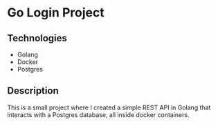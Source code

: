 # Go Login Project

## Technologies
- Golang
- Docker
- Postgres

## Description
This is a small project where I created a simple REST API in Golang that interacts with a Postgres database, all inside docker containers.   